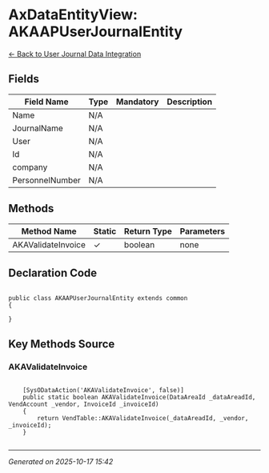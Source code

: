# AxDataEntityView: AKAAPUserJournalEntity

[← Back to User Journal Data Integration](../README.md)

## Fields

| Field Name | Type | Mandatory | Description |
|------------|------|-----------|-------------|
| Name | N/A |  |  |
| JournalName | N/A |  |  |
| User | N/A |  |  |
| Id | N/A |  |  |
| company | N/A |  |  |
| PersonnelNumber | N/A |  |  |

## Methods

| Method Name | Static | Return Type | Parameters |
|-------------|--------|-------------|------------|
| AKAValidateInvoice | ✓ | boolean | none |

## Declaration Code

```xpp

public class AKAAPUserJournalEntity extends common
{

}

```

## Key Methods Source

### AKAValidateInvoice

```xpp

    [SysODataAction('AKAValidateInvoice', false)]
    public static boolean AKAValidateInvoice(DataAreaId _dataAreadId, VendAccount _vendor, InvoiceId _invoiceId)
    {
        return VendTable::AKAValidateInvoice(_dataAreadId, _vendor, _invoiceId);
    }


```

---

*Generated on 2025-10-17 15:42*
